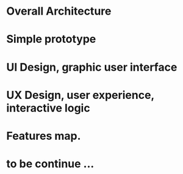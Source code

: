 # Overall Architecture
# Simple prototype
# UI Design, graphic user interface
# UX Design, user experience, interactive logic

# Features map.

# to be continue ...
